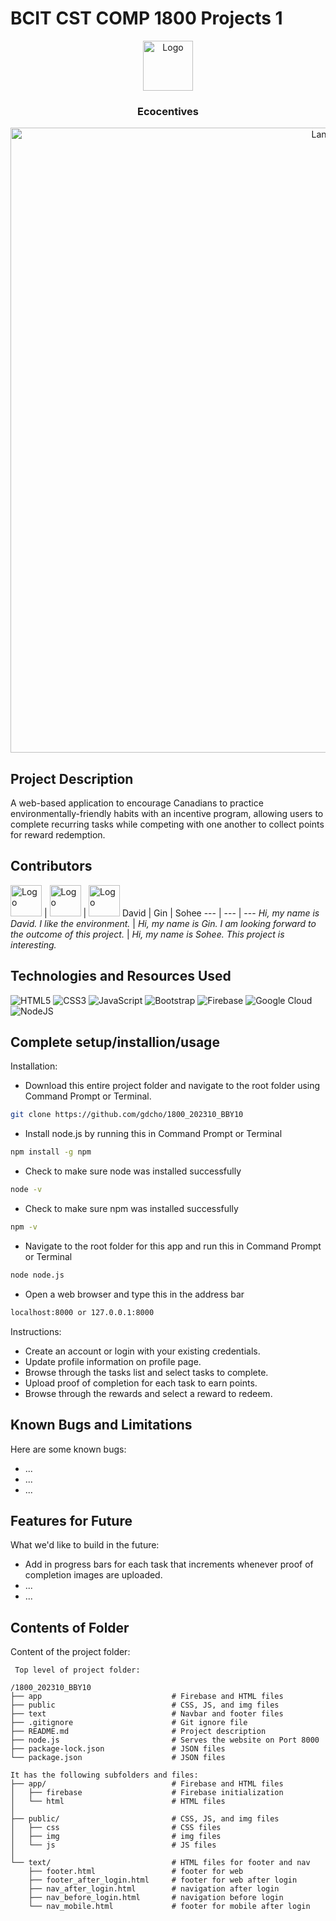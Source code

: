 # BCIT CST COMP 1800 Projects 1
 <div align="center">
  <a align="center" href="https://github.com/gdcho/1800_202310_BBY10">
    <img src="https://github.com/gdcho/1800_202310_BBY10/blob/main/public/img/logo.png" alt="Logo" width="80" height="80">
  </a>
  <h3 align="center">Ecocentives</h3>
  <img src="https://github.com/gdcho/1800_202310_BBY10/blob/main/public/img/ecoincentives.png" alt="Landing" width="1000">
</div>

## Project Description
A web-based application to encourage Canadians to practice environmentally-friendly habits with an incentive program, allowing users to complete recurring tasks while competing with one another to collect points for reward redemption.

## Contributors
<img src="https://github.com/gdcho/1800_202310_BBY10/blob/main/public/img/david-memoji.png" alt="Logo" width="50"> | <img src="https://github.com/gdcho/1800_202310_BBY10/blob/main/public/img/gin-memoji.png" alt="Logo" width="50"> | <img src="https://github.com/gdcho/1800_202310_BBY10/blob/main/public/img/sohee-memoji.png" alt="Logo" width="50"> 
David |  Gin  |  Sohee
--- | --- | ---
*Hi, my name is David. I like the environment.* | *Hi, my name is Gin. I am looking forward to the outcome of this project.* | *Hi, my name is Sohee. This project is interesting.*
	
## Technologies and Resources Used
![HTML5](https://img.shields.io/badge/html5-%23E34F26.svg?style=for-the-badge&logo=html5&logoColor=white)
![CSS3](https://img.shields.io/badge/css3-%231572B6.svg?style=for-the-badge&logo=css3&logoColor=white)
![JavaScript](https://img.shields.io/badge/javascript-%23323330.svg?style=for-the-badge&logo=javascript&logoColor=%23F7DF1E)
![Bootstrap](https://img.shields.io/badge/bootstrap-%23563D7C.svg?style=for-the-badge&logo=bootstrap&logoColor=white)
![Firebase](https://img.shields.io/badge/firebase-%23039BE5.svg?style=for-the-badge&logo=firebase)
![Google Cloud](https://img.shields.io/badge/GoogleCloud-%234285F4.svg?style=for-the-badge&logo=google-cloud&logoColor=white)
![NodeJS](https://img.shields.io/badge/node.js-6DA55F?style=for-the-badge&logo=node.js&logoColor=white)

## Complete setup/installion/usage

Installation:
* Download this entire project folder and navigate to the root folder using Command Prompt or Terminal.
```sh
git clone https://github.com/gdcho/1800_202310_BBY10
```
* Install node.js by running this in Command Prompt or Terminal 
```sh
npm install -g npm
```
* Check to make sure node was installed successfully
```sh
node -v
```
* Check to make sure npm was installed successfully
```sh
npm -v
```
* Navigate to the root folder for this app and run this in Command Prompt or Terminal
```sh
node node.js
```
* Open a web browser and type this in the address bar
```sh
localhost:8000 or 127.0.0.1:8000
```

Instructions:
* Create an account or login with your existing credentials.
* Update profile information on profile page.
* Browse through the tasks list and select tasks to complete.
* Upload proof of completion for each task to earn points.
* Browse through the rewards and select a reward to redeem.

## Known Bugs and Limitations
Here are some known bugs:
* ...
* ...
* ...

## Features for Future
What we'd like to build in the future:
* Add in progress bars for each task that increments whenever proof of completion images are uploaded.
* ...
* ...
	
## Contents of Folder
Content of the project folder:

```
 Top level of project folder:

/1800_202310_BBY10
├── app                             # Firebase and HTML files
├── public                          # CSS, JS, and img files
├── text                            # Navbar and footer files
├── .gitignore                      # Git ignore file
├── README.md                       # Project description
├── node.js                         # Serves the website on Port 8000
├── package-lock.json               # JSON files
└── package.json                    # JSON files

It has the following subfolders and files:
├── app/                            # Firebase and HTML files
│   ├── firebase                    # Firebase initialization
│   └── html                        # HTML files
│
├── public/                         # CSS, JS, and img files
│   ├── css                         # CSS files
│   ├── img                         # img files
│   └── js                          # JS files
│
└── text/                           # HTML files for footer and nav
    ├── footer.html                 # footer for web
    ├── footer_after_login.html     # footer for web after login
    ├── nav_after_login.html        # navigation after login
    ├── nav_before_login.html       # navigation before login
    └── nav_mobile.html             # footer for mobile after login
```


